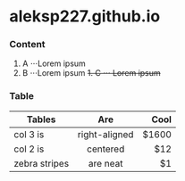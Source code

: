 # aleksp227.github.io

### Content
1. A
⋅⋅⋅Lorem ipsum
1. B
⋅⋅⋅Lorem ipsum
~~1. C
⋅⋅⋅ Lorem ipsum~~

### Table
| Tables        | Are           | Cool  |
| ------------- |:-------------:| -----:|
| col 3 is      | right-aligned | $1600 |
| col 2 is      | centered      |   $12 |
| zebra stripes | are neat      |    $1 |

